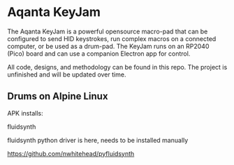 # Aqanta KeyJam

The Aqanta KeyJam is a powerful opensource macro-pad that can be configured to send HID keystrokes, run complex macros on a connected computer, or be used as a drum-pad. 
The KeyJam runs on an RP2040 (Pico) board and can use a companion Electron app for control.

All code, designs, and methodology can be found in this repo. The project is unfinished and will be updated over time.

## Drums on Alpine Linux

APK installs:

fluidsynth

fluidsynth python driver is here, needs to be installed manually

https://github.com/nwhitehead/pyfluidsynth